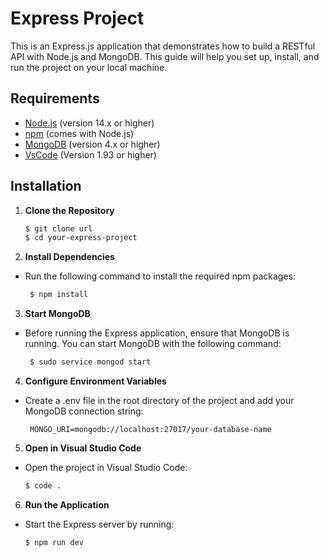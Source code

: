 <!-- ┌─[codewa@parrot]─[~]
└──╼ $sudo service mongod start -->


# Express Project

This is an Express.js application that demonstrates how to build a RESTful API with Node.js and MongoDB. This guide will help you set up, install, and run the project on your local machine.

## Requirements

- [Node.js](https://nodejs.org/) (version 14.x or higher)
- [npm](https://www.npmjs.com/) (comes with Node.js)
- [MongoDB](https://www.mongodb.com/) (version 4.x or higher)
- [VsCode](https://code.visualstudio.com/?wt.mc_id=vscom_downloads) (Version 1.93  or higher)

## Installation

1. **Clone the Repository**

   ````bash
   $ git clone url
   $ cd your-express-project
   ````

  
  

2. **Install Dependencies**

- Run the following command to install the required npm packages:

  ````bash
   $ npm install
   ````



3. **Start MongoDB**


- Before running the Express application, ensure that MongoDB is running. You can start MongoDB with the following command:

  ````bash
   $ sudo service mongod start
   ````

4. **Configure Environment Variables**


- Create a .env file in the root directory of the project and add your MongoDB connection string:

  ````plaintext
   MONGO_URI=mongodb://localhost:27017/your-database-name
   ````




5. **Open in Visual Studio Code**


- Open the project in Visual Studio Code:

  ````bash
  $ code .
   ````


6. **Run the Application**


- Start the Express server by running:

  ````bash
  $ npm run dev
   ````